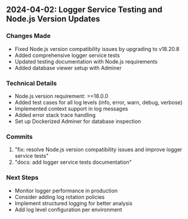 ## 2024-04-02: Logger Service Testing and Node.js Version Updates

### Changes Made
- Fixed Node.js version compatibility issues by upgrading to v18.20.8
- Added comprehensive logger service tests
- Updated testing documentation with Node.js requirements
- Added database viewer setup with Adminer

### Technical Details
- Node.js version requirement: >=18.0.0
- Added test cases for all log levels (info, error, warn, debug, verbose)
- Implemented context support in log messages
- Added error stack trace handling
- Set up Dockerized Adminer for database inspection

### Commits
1. "fix: resolve Node.js version compatibility issues and improve logger service tests"
2. "docs: add logger service tests documentation"

### Next Steps
- Monitor logger performance in production
- Consider adding log rotation policies
- Implement structured logging for better analysis
- Add log level configuration per environment 
